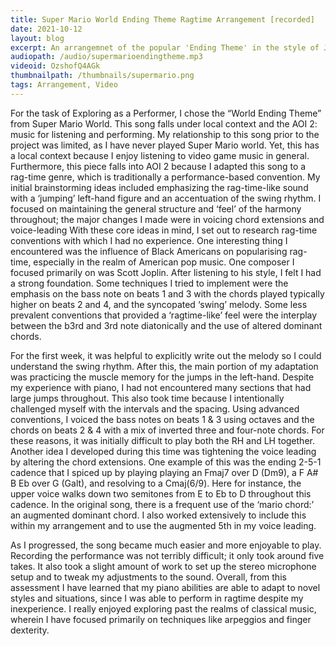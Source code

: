 ```yaml
---
title: Super Mario World Ending Theme Ragtime Arrangement [recorded]
date: 2021-10-12
layout: blog
excerpt: An arrangemnet of the popular 'Ending Theme' in the style of Joplin-esque ragtime.
audiopath: /audio/supermarioendingtheme.mp3
videoid: OzshofQ4AGk
thumbnailpath: /thumbnails/supermario.png
tags: Arrangement, Video
---
```


For the task of Exploring as a Performer, I chose the “World Ending Theme” from Super Mario World. This song falls under local context and the AOI 2: music for listening and performing. My relationship to this song prior to the project was limited, as I have never played Super Mario world. Yet, this has a local context because I enjoy listening to video game music in general. Furthermore, this piece falls into AOI 2 because I adapted this song to a rag-time genre, which is traditionally a performance-based convention.
My initial brainstorming ideas included emphasizing the rag-time-like sound with a ‘jumping’ left-hand figure and an accentuation of the swing rhythm. I focused on maintaining the general structure and ‘feel’ of the harmony throughout; the major changes I made were in voicing chord extensions and voice-leading With these core ideas in mind, I set out to research rag-time conventions with which I had no experience. One interesting thing I encountered was the influence of Black Americans on popularising rag-time, especially in the realm of American pop music. One composer I focused primarily on was Scott Joplin. After listening to his style, I felt I had a strong foundation. Some techniques I tried to implement were the emphasis on the bass note on beats 1 and 3 with the chords played typically higher on beats 2 and 4, and the syncopated ‘swing’ melody. Some less prevalent conventions that provided a ‘ragtime-like’ feel were the interplay between the b3rd and 3rd note diatonically and the use of altered dominant chords.

For the first week, it was helpful to explicitly write out the melody so I could understand the swing rhythm. After this, the main portion of my adaptation was practicing the muscle memory for the jumps in the left-hand. Despite my experience with piano, I had not encountered many sections that had large jumps throughout. This also took time because I intentionally challenged myself with the intervals and the spacing. Using advanced conventions, I voiced the bass notes on beats 1 & 3 using octaves and the chords on beats 2 & 4 with a mix of inverted three and four-note chords. For these reasons, it was initially difficult to play both the RH and LH together. Another idea I developed during this time was tightening the voice leading by altering the chord extensions. One example of this was the ending 2-5-1 cadence that I spiced up by playing playing an Fmaj7 over D (Dm9), a F A# B Eb over G (Galt), and resolving to a Cmaj(6/9). Here for instance, the upper voice walks down two semitones from E to Eb to D throughout this cadence. In the original song, there is a frequent use of the ‘mario chord:’ an augmented dominant chord. I also worked extensively to include this within my arrangement and to use the augmented 5th in my voice leading.

As I progressed, the song became much easier and more enjoyable to play. Recording the performance was not terribly difficult; it only took around five takes. It also took a slight amount of work to set up the stereo microphone setup and to tweak my adjustments to the sound. Overall, from this assessment I have learned that my piano abilities are able to adapt to novel styles and situations, since I was able to perform in ragtime despite my inexperience. I really enjoyed exploring past the realms of classical music, wherein I have focused primarily on techniques like arpeggios and finger dexterity.
